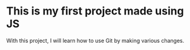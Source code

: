 <h1>This is my first project made using JS</h1>
<p>With this project, I will learn how to use Git by making various changes.</p>
